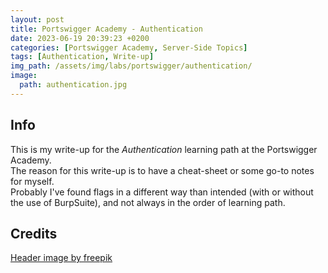 ```yaml
---
layout: post
title: Portswigger Academy - Authentication
date: 2023-06-19 20:39:23 +0200
categories: [Portswigger Academy, Server-Side Topics]
tags: [Authentication, Write-up]
img_path: /assets/img/labs/portswigger/authentication/
image:
  path: authentication.jpg
---
```


## Info

This is my write-up for the *Authentication* learning path at the Portswigger Academy.\
The reason for this write-up is to have a cheat-sheet or some go-to notes for myself.\
Probably I've found flags in a different way than intended (with or without the use of BurpSuite), and not always in the order of learning path.


## Credits

[Header image by freepik](https://www.freepik.com/free-vector/gradient-ssl-illustration_22112339.htm)


